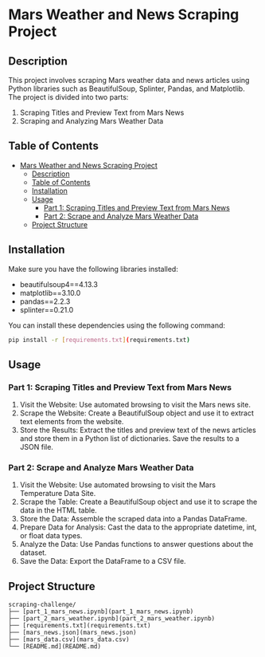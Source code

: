 # Mars Weather and News Scraping Project

## Description

This project involves scraping Mars weather data and news articles using Python libraries such as BeautifulSoup, Splinter, Pandas, and Matplotlib. The project is divided into two parts:

1. Scraping Titles and Preview Text from Mars News
2. Scraping and Analyzing Mars Weather Data

## Table of Contents

- [Mars Weather and News Scraping Project](#mars-weather-and-news-scraping-project)
  - [Description](#description)
  - [Table of Contents](#table-of-contents)
  - [Installation](#installation)
  - [Usage](#usage)
    - [Part 1: Scraping Titles and Preview Text from Mars News](#part-1-scraping-titles-and-preview-text-from-mars-news)
    - [Part 2: Scrape and Analyze Mars Weather Data](#part-2-scrape-and-analyze-mars-weather-data)
  - [Project Structure](#project-structure)

## Installation

Make sure you have the following libraries installed:

- beautifulsoup4==4.13.3
- matplotlib==3.10.0
- pandas==2.2.3
- splinter==0.21.0

You can install these dependencies using the following command:

```sh
pip install -r [requirements.txt](requirements.txt)
```

## Usage

### Part 1: Scraping Titles and Preview Text from Mars News
1. Visit the Website: Use automated browsing to visit the Mars news site.
2. Scrape the Website: Create a BeautifulSoup object and use it to extract text elements from the website.
3. Store the Results: Extract the titles and preview text of the news articles and store them in a Python list of dictionaries. Save the results to a JSON file.

### Part 2: Scrape and Analyze Mars Weather Data
1. Visit the Website: Use automated browsing to visit the Mars Temperature Data Site.
2. Scrape the Table: Create a BeautifulSoup object and use it to scrape the data in the HTML table.
3. Store the Data: Assemble the scraped data into a Pandas DataFrame.
4. Prepare Data for Analysis: Cast the data to the appropriate datetime, int, or float data types.
5. Analyze the Data: Use Pandas functions to answer questions about the dataset.
6. Save the Data: Export the DataFrame to a CSV file.

## Project Structure

```plaintext
scraping-challenge/
├── [part_1_mars_news.ipynb](part_1_mars_news.ipynb)
├── [part_2_mars_weather.ipynb](part_2_mars_weather.ipynb)
├── [requirements.txt](requirements.txt)
├── [mars_news.json](mars_news.json)
├── [mars_data.csv](mars_data.csv)
└── [README.md](README.md)
```

